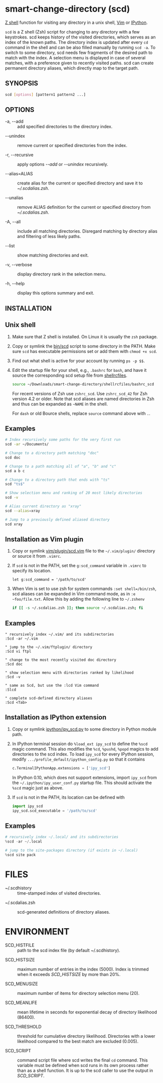 # smart-change-directory (scd)

[Z shell](http://www.zsh.org/) function for visiting any directory in
a unix shell, [Vim](http://www.vim.org/) or [IPython](http://ipython.org/).

`scd` is a Z shell (Zsh) script for changing to any directory with a few
keystrokes.  scd keeps history of the visited directories, which
serves as an index of the known paths.  The directory index is updated after
every `cd` command in the shell and can be also filled manually by running
`scd -a`.  To switch to some directory, scd needs few fragments of the
desired path to match with the index.  A selection menu is displayed in case
of several matches, with a preference given to recently visited paths.  scd
can create permanent directory aliases, which directly map to the target path.

## SYNOPSIS

```sh
scd [options] [pattern1 pattern2 ...]
```

## OPTIONS

<dl><dt>
-a, --add</dt><dd>
  add specified directories to the directory index.</dd><dt>

--unindex</dt><dd>
  remove current or specified directories from the index.</dd><dt>

-r, --recursive</dt><dd>
  apply options <em>--add</em> or <em>--unindex</em> recursively.</dd><dt>

--alias=ALIAS</dt><dd>
  create alias for the current or specified directory and save it to
  <em>~/.scdalias.zsh</em>.</dd><dt>

--unalias</dt><dd>
  remove ALIAS definition for the current or specified directory from
  <em>~/.scdalias.zsh</em>.</dd><dt>

-A, --all</dt><dd>
  include all matching directories.  Disregard matching by directory
  alias and filtering of less likely paths.</dd><dt>

--list</dt><dd>
  show matching directories and exit.</dd><dt>

-v, --verbose</dt><dd>
  display directory rank in the selection menu.</dd><dt>

-h, --help</dt><dd>
  display this options summary and exit.</dd>
</dl>


## INSTALLATION

## Unix shell

1.  Make sure that Z shell is installed.  On Linux it is usually the `zsh`
    package.

2.  Copy or symlink the [bin/scd](bin/scd) script to some
    directory in the PATH.  Make sure `scd` has executable permissions set or
    add them with `chmod +x scd`.

3.  Find out what shell is active for your account by running `ps -p $$`.

4.  Edit the startup file for your shell, e.g., `.bashrc` for `bash`,
    and have it source the corresponding scd setup file from
    [shellrcfiles](shellrcfiles).
    ```sh
    source ~/Downloads/smart-change-directory/shellrcfiles/bashrc_scd
    ```

    For recent versions of Zsh use `zshrc_scd`.  Use `zshrc_scd_42` for Zsh
    version 4.2 or older.  Note that scd aliases are named directories in Zsh
    and thus can be expanded as `~NAME` in the shell.

    For `dash` or old Bource shells, replace `source` command above with `.`.


## Examples

```sh
# Index recursively some paths for the very first run
scd -ar ~/Documents/

# Change to a directory path matching "doc"
scd doc

# Change to a path matching all of "a", "b" and "c"
scd a b c

# Change to a directory path that ends with "ts"
scd "ts$"

# Show selection menu and ranking of 20 most likely directories
scd -v

# Alias current directory as "xray"
scd --alias=xray

# Jump to a previously defined aliased directory
scd xray
```

## Installation as Vim plugin

1.  Copy or symlink [vim/plugin/scd.vim](vim/plugin/scd.vim)
    file to the `~/.vim/plugin/` directory or source it from `.vimrc`.

2.  If `scd` is not in the PATH, set the `g:scd_command` variable in `.vimrc`
    to specify its location.
    ```VimL
    let g:scd_command = '/path/to/scd'
    ```

3.  When Vim is set to use zsh for system commands `:set shell=/bin/zsh`, scd
    aliases can be expanded in Vim command mode, as in `:e ~foo/file.txt`.
    Allow this by adding the following line to `~/.zshenv`
    ```sh
    if [[ -s ~/.scdalias.zsh ]]; then source ~/.scdalias.zsh; fi
    ```

## Examples

```VimL
" recursively index ~/.vim/ and its subdirectories
:Scd -ar ~/.vim

" jump to the ~/.vim/ftplugin/ directory
:Scd vi ftpl

" change to the most recently visited doc directory
:Scd doc

" show selection menu with directories ranked by likelihood
:Scd -v

" same as Scd, but use the :lcd Vim command
:Slcd

" complete scd-defined directory aliases
:Scd <Tab>
```


## Installation as IPython extension

1. Copy or symlink [ipython/ipy_scd.py](ipython/ipy_scd.py)
   to some directory in Python module path.

2. In IPython terminal session do `%load_ext ipy_scd`
   to define the `%scd` magic command.  This also modifies the `%cd`,
   `%pushd`, `%popd` magics to add directories to the scd index.  To load
   `ipy_scd` for every IPython session, modify
   `.../profile_default/ipython_config.py` so that it contains
   ```Python
   c.TerminalIPythonApp.extensions = ['ipy_scd']
   ```

   In IPython 0.10, which does not support extensions, import `ipy_scd` from
   the `~/.ipython/ipy_user_conf.py` startup file.  This should activate the
   `%scd` magic just as above.

3. If `scd` is not in the PATH, its location can be defined with
   ```Python
   import ipy_scd
   ipy_scd.scd_executable = '/path/to/scd'
   ```

## Examples

```Python
# recursively index ~/.local/ and its subdirectories
%scd -ar ~/.local

# jump to the site-packages directory (if exists in ~/.local)
%scd site pack
```

# FILES

<dl><dt>
~/.scdhistory</dt><dd>
    time-stamped index of visited directories.</dd><dt>

~/.scdalias.zsh</dt><dd>
    scd-generated definitions of directory aliases.</dd>
</dl>

# ENVIRONMENT

<dl><dt>
SCD_HISTFILE</dt><dd>
    path to the scd index file (by default ~/.scdhistory).</dd><dt>

SCD_HISTSIZE</dt><dd>
    maximum number of entries in the index (5000).  Index is trimmed when it
    exceeds <em>SCD_HISTSIZE</em> by more than 20%.</dd><dt>

SCD_MENUSIZE</dt><dd>
    maximum number of items for directory selection menu (20).</dd><dt>

SCD_MEANLIFE</dt><dd>
    mean lifetime in seconds for exponential decay of directory
    likelihood (86400).</dd><dt>

SCD_THRESHOLD</dt><dd>
    threshold for cumulative directory likelihood.  Directories with
    a lower likelihood compared to the best match are excluded (0.005).
    </dd><dt>

SCD_SCRIPT</dt><dd>
    command script file where scd writes the final <code>cd</code>
    command.  This variable must be defined when scd runs in its own
    process rather than as a shell function.  It is up to the
    scd caller to use the output in <em>SCD_SCRIPT</em>.</dd>
</dl>

